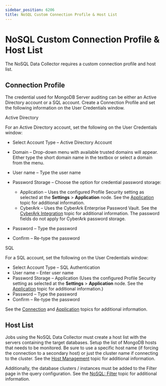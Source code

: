 ```yaml
---
sidebar_position: 6206
title: NoSQL Custom Connection Profile & Host List
---
```


# NoSQL Custom Connection Profile & Host List

The NoSQL Data Collector requires a custom connection profile and host list.

## Connection Profile

The credential used for MongoDB Server auditing can be either an Active Directory account or a SQL account. Create a Connection Profile and set the following information on the User Credentials window.

Active Directory

For an Active Directory account, set the following on the User Credentials window:

* Select Account Type – Active Directory Account
* Domain – Drop-down menu with available trusted domains will appear. Either type the short domain name in the textbox or select a domain from the menu.
* User name – Type the user name
* Password Storage – Choose the option for credential password storage:

  * Application – Uses the configured Profile Security setting as selected at the **Settings** > **Application** node. See the [Application](../../Settings/Application/Overview "Application") topic for additional information.
  * CyberArk – Uses the CyberArk Enterprise Password Vault. See the [CyberArk Integration](../../Settings/Connection/CyberArkIntegration "CyberArk Integration") topic for additional information. The password fields do not apply for CyberArk password storage.
* Password – Type the password
* Confirm – Re-type the password

SQL

For a SQL account, set the following on the User Credentials window:

* Select Account Type – SQL Authentication
* User name – Enter user name
* Password Storage – Application (Uses the configured Profile Security setting as selected at the **Settings** > **Application** node. See the [Application](../../Settings/Application/Overview "Application") topic for additional information.)
* Password – Type the password
* Confirm – Re-type the password

See the [Connection](../../Settings/Connection/Overview "Connection") and [Application](../../Settings/Application/Overview "Application") topics for additional information.

## Host List

Jobs using the NoSQL Data Collector must create a host list with the servers containing the target databases. Setup the list of MongoDB hosts that needs to be monitored. Be sure to use a specific host name (if forcing the connection to a secondary host) or just the cluster name if connecting to the cluster. See the [Host Management](../../HostManagement/Overview "Host Management") topic for additional information.

Additionally, the database clusters / instances must be added to the Filter page in the query configuration. See the [NoSQL: Filter](Filter "NoSQL: Filter") topic for additional information.